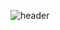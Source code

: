 ![header](https://capsule-render.vercel.app/api?type=waving&color=900C3F&height=300&section=header&text=Chang%20Geun%20Song&fontAlign=60&fontSize=75&fontColor=ffffff&desc=Job%20Market%20Candidate&descAlign=85&descAlignY=70)

<!---
cgsongv/cgsongv is a ✨ special ✨ repository because its `README.md` (this file) appears on your GitHub profile.
You can click the Preview link to take a look at your changes.
--->
